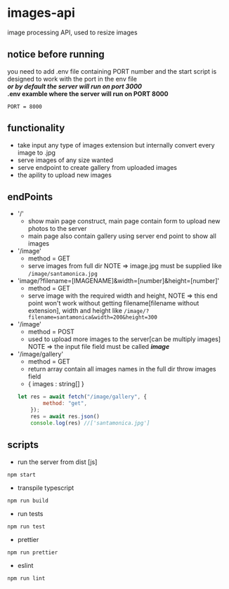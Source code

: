 # images-api
image processing API, used to resize images 
## notice before running 
you need to add .env file containing PORT number and the start script is designed to work with the port in the env file <br/>
 ***or by default the server will run on port 3000***
 <br/> **.env examble where the server will run on PORT 8000**
 ```
 PORT = 8000 
 ```
## functionality 
- take input any type of images extension but internally convert every image to .jpg 
- serve images of any size wanted
- serve endpoint to create gallery from uploaded  images
- the apility to upload new images 

## endPoints
- '/'
    - show main page construct, main page contain form to upload new photos to the server
    - main page also contain gallery using server end point to show all images
- '/image'
    - method = GET
    - serve images from full dir NOTE => image.jpg must be supplied like ``/image/santamonica.jpg``
- 'image/?filename=[IMAGENAME]&width=[number]&height=[number]'
    - method = GET
    - serve image with the required width and height, NOTE => this end point won't work without getting filename[filename without extension], width and height like ``/image/?filename=santamonica&width=200&height=300``
- '/image'
    - method = POST
    - used to upload more images to the server[can be multiply images] NOTE => the input file field must be called ***image***
- '/image/gallery'
    - method = GET
    - return array contain all images names in the full dir throw images field
    - { images : string[] }
    ```js
    let res = await fetch("/image/gallery", {
            method: "get",
        });
        res = await res.json()
        console.log(res) //['santamonica.jpg']
    ```

## scripts
-  run the server from dist [js]
```
npm start
```
- transpile typescript
```
npm run build
```
- run tests
```
npm run test
```
- prettier
```
npm run prettier
```
- eslint 
```
npm run lint
```